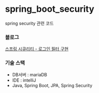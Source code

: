 # spring_boot_security
spring security 관련 코드


### 블로그
[스프링 시큐리티 - 로그인 필터 구현]([https://shinebyul.tistory.com/59](https://shinebyul.tistory.com/60))

### 기술 스택
- DB서버 : mariaDB
- IDE : intelliJ
- Java, Spring Boot, JPA, Spring Security
